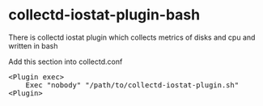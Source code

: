 # collectd-iostat-plugin-bash
There is collectd iostat plugin which collects metrics of disks and cpu and written in bash

Add this section into collectd.conf 
<br>
<pre>
&lt;Plugin exec&gt;
    Exec "nobody" "/path/to/collectd-iostat-plugin.sh"
&lt;Plugin&gt;
</pre>
